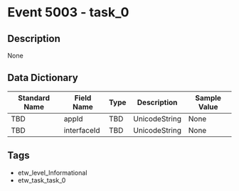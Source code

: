 # Event 5003 - task_0

## Description
None

## Data Dictionary
|Standard Name|Field Name|Type|Description|Sample Value|
|---|---|---|---|---|
|TBD|appId|TBD|UnicodeString|None|None|
|TBD|interfaceId|TBD|UnicodeString|None|None|

## Tags
* etw_level_Informational
* etw_task_task_0